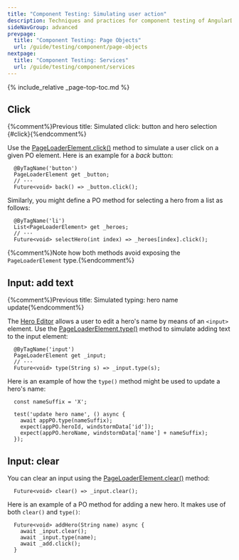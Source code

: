 ```yaml
---
title: "Component Testing: Simulating user action"
description: Techniques and practices for component testing of AngularDart apps.
sideNavGroup: advanced
prevpage:
  title: "Component Testing: Page Objects"
  url: /guide/testing/component/page-objects
nextpage:
  title: "Component Testing: Services"
  url: /guide/testing/component/services
---
```

<?code-excerpt path-base="examples/ng/doc"?>

{% include_relative _page-top-toc.md %}

## Click
{%comment%}Previous title: Simulated click: button and hero selection {#click}{%endcomment%}

Use the [PageLoaderElement.click()][] method to simulate a user
click on a given PO element. Here is an example for a _back_ button:

<?code-excerpt "toh-5/test/hero_po.dart (back button)" title?>
```
  @ByTagName('button')
  PageLoaderElement get _button;
  // ···
  Future<void> back() => _button.click();
```

Similarly, you might define a PO method for selecting a hero from
a list as follows:

<?code-excerpt "toh-2/test/app_po.dart (selectHero)" title?>
```
  @ByTagName('li')
  List<PageLoaderElement> get _heroes;
  // ···
  Future<void> selectHero(int index) => _heroes[index].click();
```

{%comment%}Note how both methods avoid exposing the `PageLoaderElement` type.{%endcomment%}

## Input: add text
{%comment%}Previous title: Simulated typing: hero name update{%endcomment%}

The [Hero Editor][toh-pt1] allows a user to edit a hero's name by means of
an `<input>` element. Use the [PageLoaderElement.type()][] method to
simulate adding text to the input element:

<?code-excerpt "toh-1/test/app_po.dart (AppPO input)" title?>
```
  @ByTagName('input')
  PageLoaderElement get _input;
  // ···
  Future<void> type(String s) => _input.type(s);
```

Here is an example of how the `type()` method might be used to update a hero's name:

<?code-excerpt "toh-1/test/app_test.dart (update name)" title?>
```
  const nameSuffix = 'X';

  test('update hero name', () async {
    await appPO.type(nameSuffix);
    expect(appPO.heroId, windstormData['id']);
    expect(appPO.heroName, windstormData['name'] + nameSuffix);
  });
```

## Input: clear

You can clear an input using the [PageLoaderElement.clear()][] method:

<?code-excerpt "toh-2/test/app_po.dart (clear)" title?>
```
  Future<void> clear() => _input.clear();
```

Here is an example of a PO method for adding a new hero. It makes use of both
`clear()` and `type()`:

<?code-excerpt "toh-6/test/heroes_po.dart (addHero)" title?>
```
  Future<void> addHero(String name) async {
    await _input.clear();
    await _input.type(name);
    await _add.click();
  }
```

[PageLoaderElement.clear()]: {{site.pub-api}}/pageloader/latest/webdriver/PageLoaderElement/clear.html
[PageLoaderElement.click()]: {{site.pub-api}}/pageloader/latest/webdriver/PageLoaderElement/click.html
[PageLoaderElement]: {{site.pub-api}}/pageloader/latest/webdriver/PageLoaderElement-class.html
[PageLoaderElement.type()]: {{site.pub-api}}/pageloader/latest/webdriver/PageLoaderElement/type.html
[toh-pt1]: /tutorial/toh-pt1

